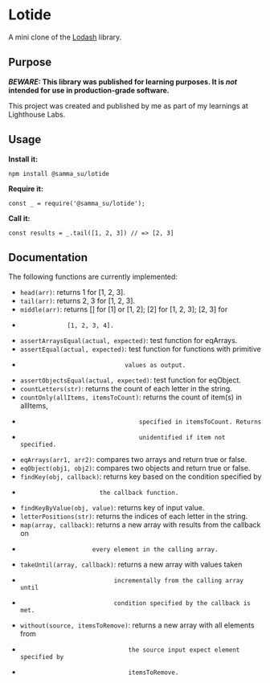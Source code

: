 # Lotide

A mini clone of the [Lodash](https://lodash.com) library.

## Purpose

**_BEWARE:_ This library was published for learning purposes. It is _not_ intended for use in production-grade software.**

This project was created and published by me as part of my learnings at Lighthouse Labs. 

## Usage

**Install it:**

`npm install @samma_su/lotide`

**Require it:**

`const _ = require('@samma_su/lotide');`

**Call it:**

`const results = _.tail([1, 2, 3]) // => [2, 3]`

## Documentation

The following functions are currently implemented:

* `head(arr)`: returns 1 for [1, 2, 3].
* `tail(arr)`: returns 2, 3 for [1, 2, 3].
* `middle(arr)`: returns [] for [1] or [1, 2]; [2] for [1, 2, 3]; [2, 3] for 
*                  [1, 2, 3, 4].
* `assertArraysEqual(actual, expected)`: test function for eqArrays.
* `assertEqual(actual, expected)`: test function for functions with primitive 
*                                  values as output.
* `assertObjectsEqual(actual, expected)`: test function for eqObject.
* `countLetters(str)`: returns the count of each letter in the string.
* `countOnly(allItems, itemsToCount)`: returns the count of item(s) in allItems,
*                                      specified in itemsToCount. Returns 
*                                      unidentified if item not specified.
* `eqArrays(arr1, arr2)`: compares two arrays and return true or false.
* `eqObject(obj1, obj2)`: compares two objects and return true or false.
* `findKey(obj, callback)`: returns key based on the condition specified by
*                           the callback function.
* `findKeyByValue(obj, value)`: returns key of input value.
* `letterPositions(str)`: returns the indices of each letter in the string.
* `map(array, callback)`: returns a new array with results from the callback on 
*                         every element in the calling array.
* `takeUntil(array, callback)`: returns a new array with values taken 
*                               incrementally from the calling array until
*                               condition specified by the callback is met.
* `without(source, itemsToRemove)`: returns a new array with all elements from 
*                                   the source input expect element specified by
*                                   itemsToRemove.
